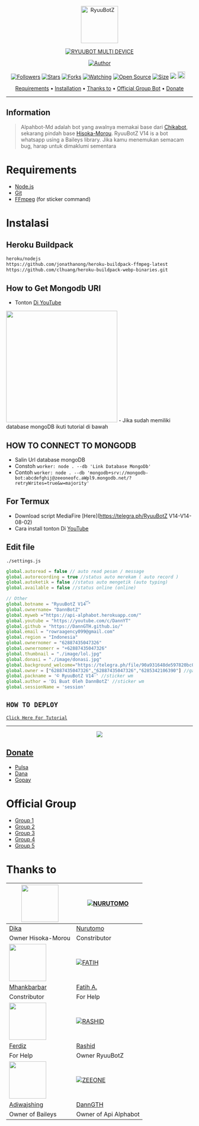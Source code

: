 <p align="center">
<img src="https://github.com/DannGTH/RyuuBotZ V14/blob/v7.1/image/lol_1.jpg" alt="RyuuBotZ" width="100"/>


</p>
<p align="center">
<a href="#"><img title="RYUUBOT MULTI DEVICE" src="https://img.shields.io/badge/RyuuBotZ V14-green?colorA=%23ff0000&colorB=%23017e40&style=for-the-badge"></a>
</p>
<p align="center">
<a href="https://github.com/DannGTH"><img title="Author" src="https://img.shields.io/badge/Author-DannGTH-red.svg?style=for-the-badge&logo=github"></a>
</p>
<p align="center">
<a href="https://github.com/DannGTH/followers"><img title="Followers" src="https://img.shields.io/github/followers/DannGTH?color=red&style=flat-square"></a>
<a href="https://github.com/DannGTH/RyuuBotZ V14/stargazers/"><img title="Stars" src="https://img.shields.io/github/stars/DannGTH/RyuuBotZ V14?color=blue&style=flat-square"></a>
<a href="https://github.com/DannGTH/RyuuBotZ V14/network/members"><img title="Forks" src="https://img.shields.io/github/forks/DannGTH/RyuuBotZ V14?color=red&style=flat-square"></a>
<a href="https://github.com/DannGTH/RyuuBotZ V14/watchers"><img title="Watching" src="https://img.shields.io/github/watchers/DannGTH/RyuuBotZ V14?label=Watchers&color=blue&style=flat-square"></a>
<a href="https://github.com/DannGTH/RyuuBotZ V14"><img title="Open Source" src="https://badges.frapsoft.com/os/v2/open-source.svg?v=103"></a>
<a href="https://github.com/DannGTH/RyuuBotZ V14/"><img title="Size" src="https://img.shields.io/github/repo-size/DannGTH/RyuuBotZ V14?style=flat-square&color=green"></a>
<a href="https://hits.seeyoufarm.com"><img src="https://hits.seeyoufarm.com/api/count/incr/badge.svg?url=https%3A%2F%2Fgithub.com%2FDannGTH%2FRyuuBotZ V14&count_bg=%2379C83D&title_bg=%23555555&icon=probot.svg&icon_color=%2300FF6D&title=hits&edge_flat=false"/></a>
<a href="https://github.com/DannGTH/RyuuBotZ V14/graphs/commit-activity"><img height="20" src="https://img.shields.io/badge/Maintained%3F-yes-green.svg"></a>&nbsp;&nbsp;
</p>

<p align="center">
  <a href="https://github.com/DannGTH/RyuuBotZ V14#requirements">Requirements</a> •
  <a href="https://github.com/DannGTH/RyuuBotZ V14#instalasi">Installation</a> •
  <a href="https://github.com/DannGTH/RyuuBotZ V14#thanks-to">Thanks to</a> •
  <a href="https://github.com/DannGTH/RyuuBotZ V14#Official-Group"> Official Group Bot</a> •
  <a href="https://github.com/DannGTH/RyuuBotZ V14#donate">Donate</a>
</p>
</div>


---

## Information
> Alpahbot-Md adalah bot yang awalnya memakai base dari [Chikabot](https://github.com/rashidsiregar28/chikabot/blob/main/README.md), sekarang pindah base [Hisoka-Morou](https://github.com/DikaArdnt/Hisoka-Morou). RyuuBotZ V14 is a bot whatsapp using a Baileys library.
> Jika kamu menemukan semacam bug, harap untuk dimaklumi sementara

# Requirements
* [Node.js](https://nodejs.org/en/)
* [Git](https://git-scm.com/downloads)
* [FFmpeg](https://github.com/BtbN/FFmpeg-Builds/releases/download/autobuild-2020-12-08-13-03/ffmpeg-n4.3.1-26-gca55240b8c-win64-gpl-4.3.zip) (for sticker command)

# Instalasi
## Heroku Buildpack
```bash
heroku/nodejs
https://github.com/jonathanong/heroku-buildpack-ffmpeg-latest
https://github.com/clhuang/heroku-buildpack-webp-binaries.git
```

## How to Get Mongodb URI
- Tonton [Di YouTube](https://youtu.be/M8H9S3djxTg)
<img src="https://telegra.ph/file/682c1315ff9a43bb1a724.jpg" width="300">
- Jika sudah memiliki database mongoDB ikuti tutorial di bawah

## HOW TO CONNECT TO MONGODB

- Salin Url database mongoDB
- Constoh `worker: node . --db 'Link Database MongoDb'`
- Contoh `worker: node . --db 'mongodb+srv://mongodb-bot:abcdefghij@zeeoneofc.aWpl9.mongodb.net/?retryWrites=true&w=majority'`

## For Termux
- Download script MediaFire [Here](https://telegra.ph/RyuuBotZ V14-V14-08-02)
- Cara install tonton Di [YouTube](https://youtu.be/ep_PM1PpEVg)

## Edit file
`./settings.js`
```ts
global.autoread = false // auto read pesan / message
global.autorecording = true //status auto merekam ( auto record )
global.autoketik = false //status auto mengetik (auto typing)
global.available = false //status online (online)

// Other
global.botname = "RyuuBotZ V14ོ"
global.ownername= "DannBotZ"
global.myweb ="https://api-alphabot.herokuapp.com/"
global.youtube = "https://youtube.com/c/DannYT"
global.github = "https://DannGTH.github.io/"
global.email = "rowraagency099@gmail.com"
global.region = "Indonesia"
global.ownernomer = "62887435047326"
global.ownernomerr = "+62887435047326"
global.thumbnail = "./image/lol.jpg"
global.donasi = "./image/donasi.jpg"
global.background_welcome="https://telegra.ph/file/90a931648de597820bc08.jpg" // maks size 30kb, agar welcome image nya tdk delay
global.owner = ["62887435047326","62887435047326","6285342106390"] //ganti agar fitur owner bisa di gunakan
global.packname = '© RyuuBotZ V14ོ' //sticker wm
global.author = 'Di Buat Oleh DannBotZ' //sticker wm
global.sessionName = 'session'
```

## ```HOW TO DEPLOY```

[`Click Here For Tutorial`](https://youtu.be/SdKHkld2NcI)<br>

----------

<p align="center">
  <a href="https://youtu.be/SdKHkld2NcI"><img src="https://a.top4top.io/p_2081imvxm1.jpg" />
</p>

## Donate
- [Pulsa](085810172953)
- [Dana](085880124597)
- [Gopay](085810172953)

# Official Group
- [Group 1](https://chat.whatsapp.com/EU890BcXjyBDkNaUT5WmYV)
- [Group 2](https://chat.whatsapp.com/E8NExJwIbhBJYzssfqJNsE)
- [Group 3](https://chat.whatsapp.com/KCSqHTky1apG7ApePsfiPy)
- [Group 4](https://chat.whatsapp.com/KwmvHr7VMFj7r5ry9xmMsU)
- [Group 5](https://chat.whatsapp.com/ELa7GhU0sP4EvXcVimQYtz)

# Thanks to
<a href="https://github.com/DikaArdnt"><img src="https://github.com/DikaArdnt.png?size=100" width="100" height="100"></a> | [![NURUTOMO](https://github.com/Nurutomo.png?size=100)](https://github.com/Nurutomo) 
---|---
[Dika](https://github.com/DikaArdnt)  | [Nurutomo](https://github.com/Nurutomo)
Owner Hisoka-Morou | Constributor |
<a href="https://github.com/MhankBarBar"><img src="https://github.com/MhankBarBar.png?size=100" width="100" height="100"></a> | [![FATIH](https://github.com/fatiharridho.png?size=100)](https://github.com/fatiharridho) 
[Mhankbarbar](https://github.com/MhankBarBar)  | [Fatih A.](https://github.com/fatiharridho)
Constributor | For Help |
<a href="https://github.com/FERDIZ-afk"><img src="https://github.com/FERDIZ-afk.png?size=100" width="100" height="100"></a> | [![RASHID](http://github.com/rashidsiregar28.png?size=100)](http://github.com/rashidsiregar28) 
[Ferdiz](https://github.com/FERDIZ-afk)  | [Rashid](https://github.com/rashidsiregar28)
For Help | Owner RyuuBotZ |
<a href="https://github.com/adiwajshing"><img src="https://github.com/adiwajshing.png?size=100" width="100" height="100"></a> | [![ZEEONE](http://github.com/DannGTH.png?size=100)](http://github.com/DannGTH) 
[Adiwajshing](https://github.com/adiwajshing) | [DannGTH](https://DannGTH.github.io)
Owner of Baileys | Owner of Api Alphabot |

